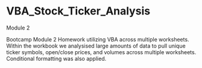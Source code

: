 # VBA_Stock_Ticker_Analysis
Module 2


Bootcamp Module 2 Homework utilizing VBA across multiple worksheets.
Within the workbook we analysised large amounts of data to pull unique ticker symbols, open/close prices, and volumes across multiple worksheets.
Conditional formatting was also applied.
